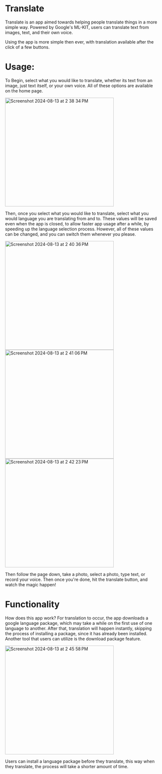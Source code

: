# Translate

Translate is an app aimed towards helping people translate things in a more simple way. Powered by Google's ML-KIT, users can translate text from images, text, and their own voice.

Using the app is more simple then ever, with translation available after the click of a few buttons. 

# Usage: 

To Begin, select what you would like to translate, whether its text from an image, just text itself, or your own voice. All of these options are available on the home page. 

<img width="356" alt="Screenshot 2024-08-13 at 2 38 34 PM" src="https://github.com/user-attachments/assets/1ea32701-9904-4744-a565-20a99bffa430">

Then, once you select what you would like to translate, select what you would language you are translating from and to. These values will be saved even when the app is closed, 
to allow faster app usage after a while, by speeding up the language selection process. However, all of these values can be changed, and you can switch them whenever you please. 

<img width="356" alt="Screenshot 2024-08-13 at 2 40 36 PM" src="https://github.com/user-attachments/assets/9a76366c-c21b-4159-9626-967cdd126ac7"> <img width="356" alt="Screenshot 2024-08-13 at 2 41 06 PM" src="https://github.com/user-attachments/assets/7a7165ea-9b7d-41da-8f47-52a8f76b252e"><img width="356" alt="Screenshot 2024-08-13 at 2 42 23 PM" src="https://github.com/user-attachments/assets/74b993bd-c6dc-4cd0-aea8-3129bd70887b">

Then follow the page down, take a photo, select a photo, type text, or record your voice. Then once you're done, hit the translate button, and watch the magic happen!

# Functionality
How does this app work? For translation to occur, the app downloads a google language package, which may take a while on the first use of one language to another. After that, translation will happen instantly, skipping the process of installing a package, since it has already been installed. Another tool that users can utilize is the download package feature. 

<img width="356" alt="Screenshot 2024-08-13 at 2 45 58 PM" src="https://github.com/user-attachments/assets/ac1526ea-8187-4382-99d1-94418f19fb25">

Users can install a language package before they translate, this way when they translate, the process will take a shorter amount of time. 


